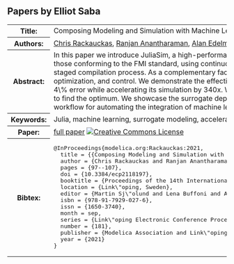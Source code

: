 ## Papers by Elliot Saba
<table><tr><th>Title:</th>
<td>Composing Modeling and Simulation with Machine Learning in Julia</td>
</tr>
<tr><th>Authors:</th>
<td>
<a href="/proceedings/authors/ChrisRackauckas">Chris Rackauckas</a>, <a href="/proceedings/authors/RanjanAnantharaman">Ranjan Anantharaman</a>, <a href="/proceedings/authors/AlanEdelman">Alan Edelman</a>, <a href="/proceedings/authors/ShashiGowda">Shashi Gowda</a>, <a href="/proceedings/authors/MajaGwozdz">Maja Gwozdz</a>, <a href="/proceedings/authors/AnandJain">Anand Jain</a>, <a href="/proceedings/authors/ChrisLaughman">Chris Laughman</a>, <a href="/proceedings/authors/YingboMa">Yingbo Ma</a>, <a href="/proceedings/authors/FrancescoMartinuzzi">Francesco Martinuzzi</a>, <a href="/proceedings/authors/AvikPal">Avik Pal</a>, <a href="/proceedings/authors/UtkarshRajput">Utkarsh Rajput</a>, <a href="/proceedings/authors/ElliotSaba">Elliot Saba</a> and <a href="/proceedings/authors/ViralShah">Viral Shah</a></td>
</tr>
<tr><th>Abstract:</th>
<td>In this paper we introduce JuliaSim, a high-performance programming environment designed to blend traditional modeling and simulation with machine learning. JuliaSim can build accelerated surrogates from component-based models, such as those conforming to the FMI standard, using continuous-time echo state networks (CTESN). The foundation of this environment, ModelingToolkit.jl, is an acausal modeling language which can compose the trained surrogates as components within its staged compilation process. As a complementary factor we present the JuliaSim model library, a standard library with differential-algebraic equations and pre-trained surrogates, which can be composed using the modeling system for design, optimization, and control. We demonstrate the effectiveness of the surrogate-accelerated modeling and simulation approach on HVAC dynamics by showing that the CTESN surrogates accurately capture the dynamics of a HVAC cycle at less than 4\% error while accelerating its simulation by 340x. We illustrate the use of surrogate acceleration in the design process via global optimization of simulation parameters using the embedded surrogate, yielding a speedup of two orders of magnitude to find the optimum. We showcase the surrogate deployed in a co-simulation loop, as a drop-in replacement for one of the coupled FMUs, allowing engineers to effectively explore the design space of a coupled system. Together this demonstrates a workflow for automating the integration of machine learning techniques into traditional modeling and simulation processes.</td></tr>
<tr><th>Keywords:</th>
<td>Julia, machine learning, surrogate modeling, acceleration, co-simulation, Functional Mock-up Interface</td></tr>
<tr><th>Paper:</th>
<td><a href="https://doi.org/10.3384/ecp2118197">full paper</a> <a rel="license" href="http://creativecommons.org/licenses/by/4.0/"><img alt="Creative Commons License" style="border-width:0" src="https://i.creativecommons.org/l/by/4.0/80x15.png" /></a></td>
</tr>
<tr><th>Bibtex:</th>
<td><pre>
@InProceedings{modelica.org:Rackauckas:2021,
  title = {{Composing Modeling and Simulation with Machine Learning in Julia}},
  author = {Chris Rackauckas and Ranjan Anantharaman and Alan Edelman and Shashi Gowda and Maja Gwozdz and Anand Jain and Chris Laughman and Yingbo Ma and Francesco Martinuzzi and Avik Pal and Utkarsh Rajput and Elliot Saba and Viral Shah},
  pages = {97--107},
  doi = {10.3384/ecp2118197},
  booktitle = {Proceedings of the 14th International Modelica Conference},
  location = {Link\&quot;oping, Sweden},
  editor = {Martin Sj\&quot;olund and Lena Buffoni and Adrian Pop and Lennart Ochel},
  isbn = {978-91-7929-027-6},
  issn = {1650-3740},
  month = sep,
  series = {Link\&quot;oping Electronic Conference Proceedings},
  number = {181},
  publisher = {Modelica Association and Link\&quot;oping University Electronic Press},
  year = {2021}
}
</pre></td></tr>
</table><br>
